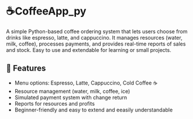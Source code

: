 # ☕CoffeeApp_py
A simple Python-based coffee ordering system that lets users choose from drinks like espresso, latte, and cappuccino. It manages resources (water, milk, coffee), processes payments, and provides real-time reports of sales and stock. Easy to use and extendable for learning or small projects.

## 🚀 Features  
- Menu options: Espresso, Latte, Cappuccino, Cold Coffee ☕ 
- Resource management (water, milk, coffee, ice)  
- Simulated payment system with change return  
- Reports for resources and profits  
- Beginner-friendly and easy to extend and eeasily understandable 
